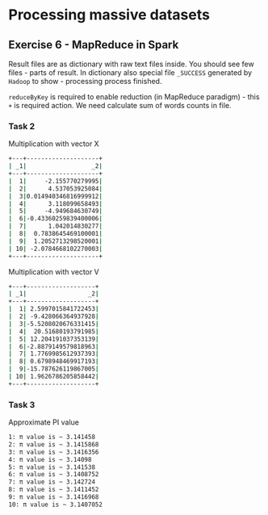 # Processing massive datasets
## Exercise 6 - MapReduce in Spark

Result files are as dictionary with raw text files inside.
You should see few files - parts of result.
In dictionary also special file `_SUCCESS` generated by `Hadoop` to show - processing process finished.

`reduceByKey` is required to enable reduction (in MapReduce paradigm) - this `+` is required action.
We need calculate sum of words counts in file.

### Task 2
Multiplication with vector X
```bash
+---+--------------------+
| _1|                  _2|
+---+--------------------+
|  1|     -2.155770279995|
|  2|      4.537053925084|
|  3|0.014940346816999912|
|  4|      3.118099658493|
|  5|     -4.949684630749|
|  6|-0.43360259839400006|
|  7|      1.042014830277|
|  8|  0.7838645469100001|
|  9|  1.2052713298520001|
| 10| -2.0784668102270003|
+---+--------------------+
```

Multiplication with vector V
```bash
+---+-------------------+
| _1|                 _2|
+---+-------------------+
|  1| 2.5997015841722453|
|  2| -9.428066364937928|
|  3|-5.5208020676331415|
|  4|  20.51680193791985|
|  5| 12.204191037353139|
|  6|-2.8879149579818963|
|  7| 1.7769985612937393|
|  8| 0.6798948469917193|
|  9|-15.787626119867005|
| 10| 1.9626786205858442|
+---+-------------------+
```

### Task 3
Approximate PI value
```bash
1: π value is ~ 3.141458
2: π value is ~ 3.1415868
3: π value is ~ 3.1416356
4: π value is ~ 3.14098
5: π value is ~ 3.141538
6: π value is ~ 3.1408752
7: π value is ~ 3.142724
8: π value is ~ 3.1411452
9: π value is ~ 3.1416968
10: π value is ~ 3.1407052
```
